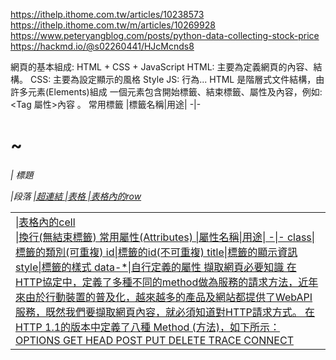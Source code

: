 https://ithelp.ithome.com.tw/articles/10238573
https://ithelp.ithome.com.tw/m/articles/10269928
https://www.peteryangblog.com/posts/python-data-collecting-stock-price
https://hackmd.io/@s02260441/HJcMcnds8

網頁的基本組成: HTML + CSS + JavaScript
HTML: 主要為定義網頁的內容、結構。
CSS: 主要為設定顯示的風格 Style
JS: 行為...
HTML 是階層式文件結構，由許多元素(Elements)組成
一個元素包含開始標籤、結束標籤、屬性及內容，例如: <Tag 屬性>內容</Tag> 。
常用標籤
|標籤名稱|用途|
-|-

<h1> ~<h6> | 標題
<p>|段落
<a href="https://www.123.com">|超連結
<table>|表格
<tr>|表格內的row
<td>|表格內的cell
<br/>|換行(無結束標籤)
常用屬性(Attributes)
|屬性名稱|用途|
-|-
class|標籤的類別(可重複)
id|標籤的id(不可重複)
title|標籤的顯示資訊
style|標籤的樣式
data-*|自行定義的屬性
擷取網頁必要知識
在HTTP協定中，定義了多種不同的method做為服務的請求方法，近年來由於行動裝置的普及化，越來越多的產品及網站都提供了WebAPI服務，既然我們要擷取網頁內容，就必須知道對HTTP請求方式。
在HTTP 1.1的版本中定義了八種 Method (方法)，如下所示：
OPTIONS
GET
HEAD
POST
PUT
DELETE
TRACE
CONNECT
